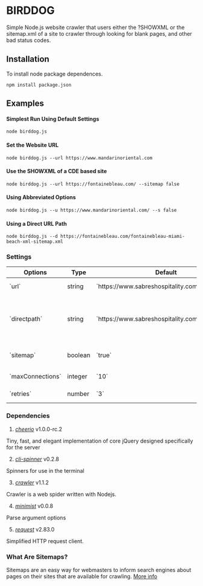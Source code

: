# BIRDDOG

Simple Node.js website crawler that users either the ?SHOWXML or the sitemap.xml of a site to crawler through looking for blank pages, and other bad status codes.

## Installation

To install node package dependences.

```npm install package.json```

## Examples

#### Simplest Run Using Default Settings
```node birddog.js```

#### Set the Website URL
```node birddog.js --url https://www.mandarinoriental.com```

#### Use the SHOWXML of a CDE based site
```node birddog.js --url https://fontainebleau.com/ --sitemap false```

#### Using Abbreviated Options
```node birddog.js --u https://www.mandarinoriental.com/ --s false```

#### Using a Direct URL Path
```node birddog.js --d https://fontainebleau.com/fontainebleau-miami-beach-xml-sitemap.xml```

### Settings

<table>
  <thead>
    <th>Options</th>
    <th>Type</th>
    <th>Default</th>
    <th>Description</th>
  </thead>
  <tbody>
    <tr>
      <td nowrap>`url`</td>
      <td>string</td>
      <td>`https://www.sabreshospitality.com`</td>
      <td>The website url that you would like to crawl. Has alias `-u`</td>
    </tr>
    <tr>
      <td nowrap>`directpath`</td>
      <td>string</td>
      <td>`https://www.sabreshospitality.com/sitemap.xml`</td>
      <td>The direct sitemap xml path that you would like to crawl. Only supports supports the [standard XML sitemap protocol]((https://www.sitemaps.org/index.html)). Has alias `-d`</td>
    </tr>
    <tr>
      <td nowrap>`sitemap`</td>
      <td>boolean</td>
      <td>`true`</td>
      <td>If `true` uses sitemap.xml, if `false` uses `?SHOWXML` for CDE sites. Has alias `-s`</td>
    </tr>
    <tr>
      <td nowrap>`maxConnections`</td>
      <td>integer</td>
      <td>`10`</td>
      <td>Crawler.js option: Size of the worker pool. Has alias `-m`</td>
    </tr>
    <tr>
      <td nowrap>`retries`</td>
      <td>number</td>
      <td>`3`</td>
      <td>Crawler.js option: Number of retries if the request fails. Has alias `-r`</td>
    </tr>
  </tbody>
</table>

### Dependencies

1. *[cheerio](https://www.npmjs.com/package/cheerio)* v1.0.0-rc.2

Tiny, fast, and elegant implementation of core jQuery designed specifically for the server

2. *[cli-spinner](https://www.npmjs.com/package/cli-spinner)* v0.2.8

Spinners for use in the terminal

3. *[crawler](https://www.npmjs.com/package/crawler)* v1.1.2

Crawler is a web spider written with Nodejs.

4. *[minimist](https://www.npmjs.com/package/minimist)* v0.0.8

Parse argument options

5. *[request](https://www.npmjs.com/package/request)* v2.83.0

Simplified HTTP request client.


### What Are Sitemaps?

Sitemaps are an easy way for webmasters to inform search engines about pages on their sites that are available for crawling. [More info](https://www.sitemaps.org/index.html)

